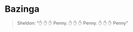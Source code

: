 # Bazinga

> Sheldon: ":hand: :hand: :hand: Penny. :hand: :hand: :hand: Penny. :hand: :hand: :hand: Penny"

